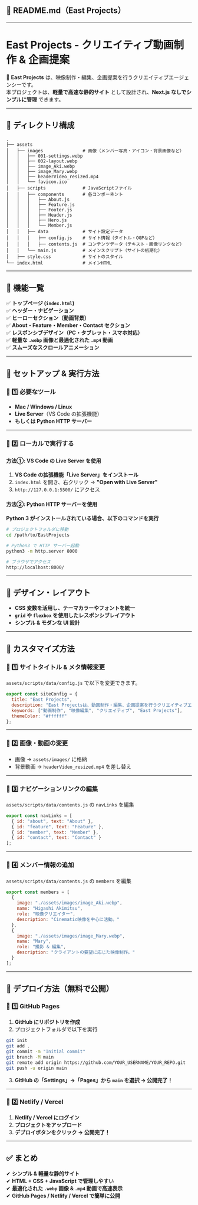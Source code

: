 ## **📌 README.md（East Projects）**  

---

# **East Projects - クリエイティブ動画制作 & 企画提案**  

🚀 **East Projects** は、映像制作・編集、企画提案を行うクリエイティブエージェンシーです。  
本プロジェクトは、**軽量で高速な静的サイト** として設計され、**Next.js なしでシンプルに管理** できます。  

---

## **📁 ディレクトリ構成**  

```
.
├── assets
│   ├── images               # 画像（メンバー写真・アイコン・背景画像など）
│   │   ├── 001-settings.webp
│   │   ├── 002-layout.webp
│   │   ├── image_Aki.webp
│   │   ├── image_Mary.webp
│   │   ├── headerVideo_resized.mp4
│   │   └── favicon.ico
│   ├── scripts              # JavaScriptファイル
│   │   ├── components       # 各コンポーネント
│   │   │   ├── About.js
│   │   │   ├── Feature.js
│   │   │   ├── Footer.js
│   │   │   ├── Header.js
│   │   │   ├── Hero.js
│   │   │   └── Member.js
│   │   ├── data             # サイト設定データ
│   │   │   ├── config.js    # サイト情報（タイトル・OGPなど）
│   │   │   ├── contents.js  # コンテンツデータ（テキスト・画像リンクなど）
│   │   └── main.js          # メインスクリプト（サイトの初期化）
│   ├── style.css            # サイトのスタイル
└── index.html               # メインHTML
```

---

## **📜 機能一覧**  

✅ **トップページ (`index.html`)**  
✅ **ヘッダー・ナビゲーション**  
✅ **ヒーローセクション（動画背景）**  
✅ **About・Feature・Member・Contact セクション**  
✅ **レスポンシブデザイン（PC・タブレット・スマホ対応）**  
✅ **軽量な `.webp` 画像と最適化された `.mp4` 動画**  
✅ **スムーズなスクロールアニメーション**  

---

## **🚀 セットアップ & 実行方法**  

### **🔹 1️⃣ 必要なツール**
- **Mac / Windows / Linux**
- **Live Server**（VS Code の拡張機能）
- **もしくは Python HTTP サーバー**  

---

### **🔹 2️⃣ ローカルで実行する**  
#### **方法①: VS Code の Live Server を使用**  
1. **VS Code の拡張機能「Live Server」をインストール**  
2. `index.html` を開き、右クリック → **"Open with Live Server"**  
3. `http://127.0.0.1:5500/` にアクセス  

#### **方法②: Python HTTP サーバーを使用**  
**Python 3 がインストールされている場合、以下のコマンドを実行**  

```sh
# プロジェクトフォルダに移動
cd /path/to/EastProjects

# Python3 で HTTP サーバー起動
python3 -m http.server 8000

# ブラウザでアクセス
http://localhost:8000/
```

---

## **🎨 デザイン・レイアウト**  

- **CSS 変数を活用し、テーマカラーやフォントを統一**  
- **`grid` や `flexbox` を使用したレスポンシブレイアウト**  
- **シンプル & モダンな UI 設計**  

---

## **📌 カスタマイズ方法**  

### **🔹 1️⃣ サイトタイトル & メタ情報変更**
`assets/scripts/data/config.js` で以下を変更できます。  

```js
export const siteConfig = {
  title: "East Projects",
  description: "East Projectsは、動画制作・編集、企画提案を行うクリエイティブエージェンシーです。",
  keywords: ["動画制作", "映像編集", "クリエイティブ", "East Projects"],
  themeColor: "#ffffff"
};
```

---

### **🔹 2️⃣ 画像・動画の変更**
- 画像 → `assets/images/` に格納  
- 背景動画 → `headerVideo_resized.mp4` を差し替え  

---

### **🔹 3️⃣ ナビゲーションリンクの編集**
`assets/scripts/data/contents.js` の `navLinks` を編集  

```js
export const navLinks = [
  { id: "about", text: "About" },
  { id: "feature", text: "Feature" },
  { id: "member", text: "Member" },
  { id: "contact", text: "Contact" }
];
```

---

### **🔹 4️⃣ メンバー情報の追加**
`assets/scripts/data/contents.js` の `members` を編集  

```js
export const members = [
  {
    image: "./assets/images/image_Aki.webp",
    name: "Higashi Akimitsu",
    role: "映像クリエイター",
    description: "Cinematic映像を中心に活動。"
  },
  {
    image: "./assets/images/image_Mary.webp",
    name: "Mary",
    role: "撮影 & 編集",
    description: "クライアントの要望に応じた映像制作。"
  }
];
```

---

## **📌 デプロイ方法（無料で公開）**  

### **🔹 1️⃣ GitHub Pages**
1. **GitHub にリポジトリを作成**
2. プロジェクトフォルダで以下を実行  
```sh
git init
git add .
git commit -m "Initial commit"
git branch -M main
git remote add origin https://github.com/YOUR_USERNAME/YOUR_REPO.git
git push -u origin main
```
3. **GitHub の「Settings」→「Pages」から `main` を選択 → 公開完了！**  

---

### **🔹 2️⃣ Netlify / Vercel**
1. **Netlify / Vercel にログイン**
2. **プロジェクトをアップロード**
3. **デプロイボタンをクリック → 公開完了！**  

---

## **✅ まとめ**
✔ **シンプル & 軽量な静的サイト**  
✔ **HTML + CSS + JavaScript で管理しやすい**  
✔ **最適化された `.webp` 画像 & `.mp4` 動画で高速表示**  
✔ **GitHub Pages / Netlify / Vercel で簡単に公開**  

